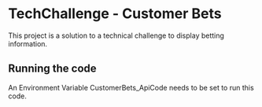 # TechChallenge - Customer Bets

This project is a solution to a technical challenge to display betting information.


## Running the code
An Environment Variable CustomerBets_ApiCode needs to be set to run this code.